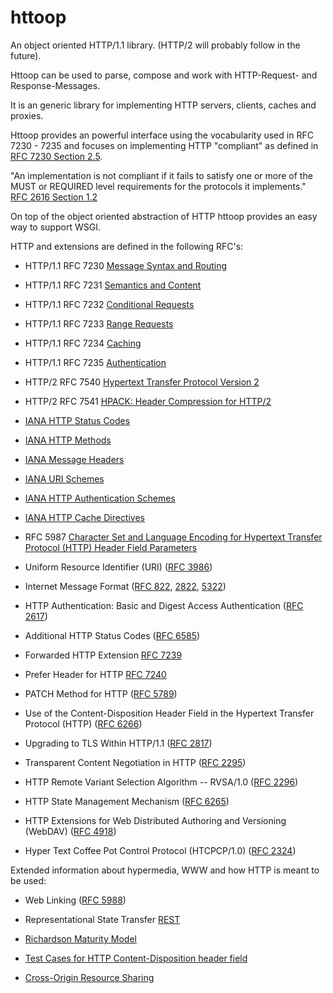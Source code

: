 httoop
======

An object oriented HTTP/1.1 library. (HTTP/2 will probably follow in the future).

Httoop can be used to parse, compose and work with HTTP-Request- and Response-Messages.

It is an generic library for implementing HTTP servers, clients, caches and proxies.

Httoop provides an powerful interface using the vocabularity used in RFC 7230 - 7235 and focuses on implementing HTTP "compliant" as defined in [RFC 7230 Section 2.5](http://tools.ietf.org/html/rfc7230#section-2.5).

"An implementation is not compliant if it fails to satisfy one or more of the MUST or REQUIRED level requirements for the protocols it implements."
[RFC 2616 Section 1.2](http://tools.ietf.org/html/rfc2616#section-1.2)

On top of the object oriented abstraction of HTTP httoop provides an easy way to support WSGI.


HTTP and extensions are defined in the following RFC's:

* HTTP/1.1 RFC 7230 [Message Syntax and Routing](http://tools.ietf.org/html/7230)

* HTTP/1.1 RFC 7231 [Semantics and Content](http://tools.ietf.org/html/7231)

* HTTP/1.1 RFC 7232 [Conditional Requests](http://tools.ietf.org/html/7232)

* HTTP/1.1 RFC 7233 [Range Requests](http://tools.ietf.org/html/7233)

* HTTP/1.1 RFC 7234 [Caching](http://tools.ietf.org/html/7234)

* HTTP/1.1 RFC 7235 [Authentication](http://tools.ietf.org/html/7235)

* HTTP/2 RFC 7540 [Hypertext Transfer Protocol Version 2](https://tools.ietf.org/html/rfc7540)

* HTTP/2 RFC 7541 [HPACK: Header Compression for HTTP/2](https://tools.ietf.org/html/rfc7541)

* [IANA HTTP Status Codes](http://www.iana.org/assignments/http-status-codes/http-status-codes.xhtml)

* [IANA HTTP Methods](http://www.iana.org/assignments/http-methods/http-methods.xhtml)

* [IANA Message Headers](http://www.iana.org/assignments/message-headers/message-headers.xhtml)

* [IANA URI Schemes](http://www.iana.org/assignments/uri-schemes/uri-schemes.xhtml)

* [IANA HTTP Authentication Schemes](http://www.iana.org/assignments/http-authschemes/http-authschemes.xhtml)

* [IANA HTTP Cache Directives](http://www.iana.org/assignments/http-cache-directives/http-cache-directives.xhtml)

* RFC 5987 [Character Set and Language Encoding for Hypertext Transfer Protocol (HTTP) Header Field Parameters](https://tools.ietf.org/html/rfc5987)

* Uniform Resource Identifier (URI) ([RFC 3986](https://tools.ietf.org/html/rfc3986))

* Internet Message Format ([RFC 822](http://tools.ietf.org/html/822), [2822](http://tools.ietf.org/html/2822), [5322](http://tools.ietf.org/html/5322))

* HTTP Authentication: Basic and Digest Access Authentication ([RFC 2617](http://tools.ietf.org/html/2617))

* Additional HTTP Status Codes ([RFC 6585](http://tools.ietf.org/html/6585))

* Forwarded HTTP Extension [RFC 7239](https://tools.ietf.org/html/rfc7239)

* Prefer Header for HTTP [RFC 7240](https://tools.ietf.org/html/rfc7240)

* PATCH Method for HTTP ([RFC 5789](http://tools.ietf.org/html/5789))

* Use of the Content-Disposition Header Field in the Hypertext Transfer Protocol (HTTP) ([RFC 6266](http://tools.ietf.org/html/6266))

* Upgrading to TLS Within HTTP/1.1 ([RFC 2817](http://tools.ietf.org/html/2817))

* Transparent Content Negotiation in HTTP ([RFC 2295](http://tools.ietf.org/html/2295))

* HTTP Remote Variant Selection Algorithm -- RVSA/1.0 ([RFC 2296](http://tools.ietf.org/html/2296))

* HTTP State Management Mechanism ([RFC 6265](http://tools.ietf.org/html/6265))

* HTTP Extensions for Web Distributed Authoring and Versioning (WebDAV) ([RFC 4918](http://tools.ietf.org/html/4918))

* Hyper Text Coffee Pot Control Protocol (HTCPCP/1.0) ([RFC 2324](http://tools.ietf.org/html/2324))

Extended information about hypermedia, WWW and how HTTP is meant to be used:

* Web Linking ([RFC 5988](http://tools.ietf.org/html/5988))

* Representational State Transfer [REST](http://www.ics.uci.edu/~fielding/pubs/dissertation/rest_arch_style.htm)

* [Richardson Maturity Model](https://martinfowler.com/articles/richardsonMaturityModel.html)

* [Test Cases for HTTP Content-Disposition header field](http://greenbytes.de/tech/tc2231/)

* [Cross-Origin Resource Sharing](http://www.w3.org/TR/cors/)
